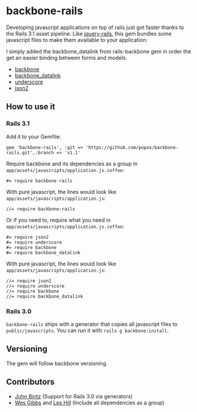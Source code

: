 # backbone-rails

Developing javascript applications on top of rails just got faster thanks to the Rails 3.1 asset pipeline.
Like [jquery-rails](https://github.com/indirect/jquery-rails/), this gem bundles some javascript files to make them available to your application:

I simply added the backbone_datalink from rails-backbone gem in order the get an easier binding between forms and models.

* [backbone](http://documentcloud.github.com/backbone)
* [backbone_datalink](https://github.com/codebrew/backbone-rails/blob/master/vendor/assets/javascripts/backbone_datalink.js)
* [underscore](http://documentcloud.github.com/underscore)
* [json2](https://github.com/douglascrockford/JSON-js)

## How to use it

### Rails 3.1

Add it to your Gemfile:

    gem 'backbone-rails', :git => 'https://github.com/popox/backbone-rails.git',:branch => 'v1.1'

Require backbone and its dependencies as a group in `app/assets/javascripts/application.js.coffee`:

    #= require backbone-rails

With pure javascript, the lines would look like `app/assets/javascripts/application.js`:

    //= require backbone-rails

Or if you need to, require what you need in `app/assets/javascripts/application.js.coffee`:

    #= require json2
    #= require underscore
    #= require backbone
    #= require backbone_datalink

With pure javascript, the lines would look like `app/assets/javascripts/application.js`:

    //= require json2
    //= require underscore
    //= require backbone
    //= require backbone_datalink

### Rails 3.0

`backbone-rails` ships with a generator that copies all javascript files to `public/javascripts`. You can run it with `rails g backbone:install`.

## Versioning

The gem will follow backbone versioning.

## Contributors

* [John Bintz](https://github.com/johnbintz) (Support for Rails 3.0 via generators)
* [Wes Gibbs](https://github.com/wgibbs) and [Les Hill](https://github.com/leshill) (Include all dependencies as a group)
